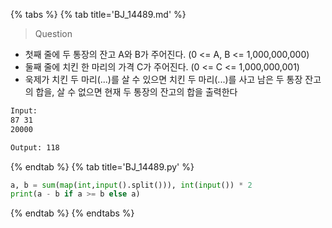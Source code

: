 {% tabs %}
{% tab title='BJ_14489.md' %}

> Question

* 첫째 줄에 두 통장의 잔고 A와 B가 주어진다. (0 <= A, B <= 1,000,000,000)
* 둘째 줄에 치킨 한 마리의 가격 C가 주어진다. (0 <= C <= 1,000,000,001)
* 욱제가 치킨 두 마리(...)를 살 수 있으면 치킨 두 마리(...)를 사고 남은 두 통장 잔고의 합을, 살 수 없으면 현재 두 통장의 잔고의 합을 출력한다

```txt
Input:
87 31
20000

Output: 118
```

{% endtab %}
{% tab title='BJ_14489.py' %}

```py
a, b = sum(map(int,input().split())), int(input()) * 2
print(a - b if a >= b else a)
```

{% endtab %}
{% endtabs %}
